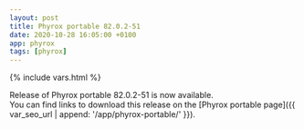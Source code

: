 ```yaml
---
layout: post
title: Phyrox portable 82.0.2-51
date: 2020-10-28 16:05:00 +0100
app: phyrox
tags: [phyrox]
---
```

{% include vars.html %}

Release of Phyrox portable 82.0.2-51 is now available.<br />
You can find links to download this release on the [Phyrox portable page]({{ var_seo_url | append: '/app/phyrox-portable/' }}).
